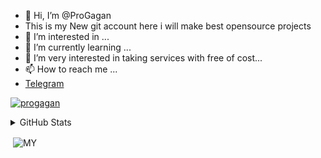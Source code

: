 - 👋 Hi, I’m @ProGagan
- This is my New git account here i will make best opensource projects
- 👀 I’m interested in ...
- 🌱 I’m currently learning ...
- 💞️ I’m very interested in taking services with free of cost...
- 📫 How to reach me ...
- [Telegram](https://telegram.dog/expertinbotmaking)

<a href="https://github.com/progagan"><img src="https://komarev.com/ghpvc/?username=progagan&label=Profile%20views&color=0e75b6&style=flat" alt="progagan" /></a> </p>

<details>
  <summary>GitHub Stats</summary>
  <br/>
<p align="left"> <a href="https://github.com/progagan"><img src="https://github-profile-trophy.vercel.app/?username=progagan" alt="progagan" /></a> </p>



</details>

<p>&nbsp;<img align="center" src="https://github-readme-stats.vercel.app/api?username=progagan&show_icons=true&locale=en" alt="MY" /></p>






<!---
ProGagan/ProGagan is a ✨ special ✨ repository because its `README.md` (this file) appears on your GitHub profile.
You can click the Preview link to take a look at your changes.
--->
